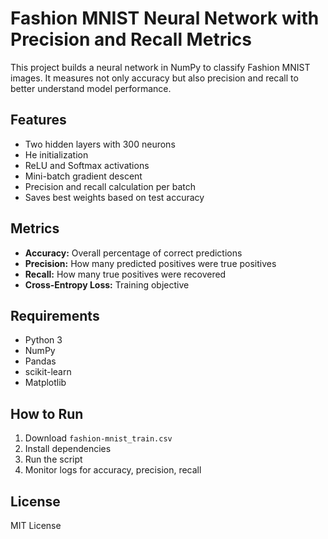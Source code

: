 # Fashion MNIST Neural Network with Precision and Recall Metrics

This project builds a neural network in NumPy to classify Fashion MNIST images. It measures not only accuracy but also precision and recall to better understand model performance.

## Features

- Two hidden layers with 300 neurons
- He initialization
- ReLU and Softmax activations
- Mini-batch gradient descent
- Precision and recall calculation per batch
- Saves best weights based on test accuracy

## Metrics

- **Accuracy:** Overall percentage of correct predictions
- **Precision:** How many predicted positives were true positives
- **Recall:** How many true positives were recovered
- **Cross-Entropy Loss:** Training objective

## Requirements

- Python 3
- NumPy
- Pandas
- scikit-learn
- Matplotlib

## How to Run

1. Download `fashion-mnist_train.csv`
2. Install dependencies
3. Run the script
4. Monitor logs for accuracy, precision, recall

## License

MIT License
